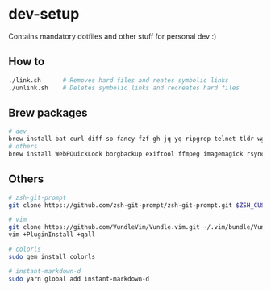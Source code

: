 # dev-setup

Contains mandatory dotfiles and other stuff for personal dev :)

## How to

```sh
./link.sh      # Removes hard files and reates symbolic links
./unlink.sh    # Deletes symbolic links and recreates hard files
```

## Brew packages

```sh
# dev
brew install bat curl diff-so-fancy fzf gh jq yq ripgrep telnet tldr wget node yarn git-interactive-rebase-tool prettyping ack
# others
brew install WebPQuickLook borgbackup exiftool ffmpeg imagemagick rsync
```

## Others

```sh
# zsh-git-prompt
git clone https://github.com/zsh-git-prompt/zsh-git-prompt.git $ZSH_CUSTOM/plugins

# vim
git clone https://github.com/VundleVim/Vundle.vim.git ~/.vim/bundle/Vundle.vim
vim +PluginInstall +qall

# colorls
sudo gem install colorls

# instant-markdown-d
sudo yarn global add instant-markdown-d
```

